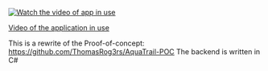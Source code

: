 [![Watch the video of app in use](https://img.youtube.com/vi/5xsiQuxsgpE/maxresdefault.jpg)](https://www.youtube.com/watch?v=5xsiQuxsgpE)
 
[Video of the application in use](https://www.youtube.com/watch?v=5xsiQuxsgpE)

This is a rewrite of the Proof-of-concept: https://github.com/ThomasRog3rs/AquaTrail-POC
The backend is written in C#
